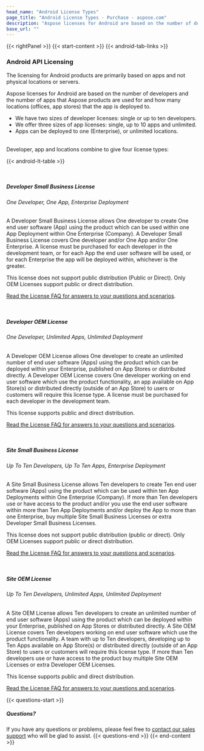 ```yaml
---
head_name: "Android License Types"
page_title: "Android License Types - Purchase - aspose.com"
description: "Aspose licenses for Android are based on the number of developers and the number of apps that Aspose products are used for and how many locations (offices, app stores) that the app is deployed to."
base_url: ""
---
```

{{< rightPanel >}}
{{< start-content >}}
{{< android-tab-links >}}

### Android API Licensing
The licensing for Android products are primarily based on apps and not physical locations or servers.

Aspose licenses for Android are based on the number of developers and the number of apps that Aspose products are used for and how many locations (offices, app stores) that the app is deployed to.

* We have two sizes of developer licenses: single or up to ten developers.
* We offer three sizes of app licenses: single, up to 10 apps and unlimited.
* Apps can be deployed to one (Enterprise), or unlimited locations.   

&nbsp;  
Developer, app and locations combine to give four license types:  

{{< android-lt-table >}}  

&nbsp;  
##### **Developer Small Business License**
###### One Developer, One App, Enterprise Deployment  

A Developer Small Business License allows One developer to create One end user software (App) using the product which can be used within one App Deployment within One Enterprise (Company). A Developer Small Business License covers One developer and/or One App and/or One Enterprise. A license must be purchased for each developer in the development team, or for each App the end user software will be used, or for each Enterprise the app will be deployed within, whichever is the greater.

This license does not support public distribution (Public or Direct). Only OEM Licenses support public or direct distribution.

[Read the License FAQ for answers to your questions and scenarios](/faqs/licensing).  

&nbsp;  
##### **Developer OEM License**
###### One Developer, Unlimited Apps, Unlimited Deployment  
A Developer OEM License allows One developer to create an unlimited number of end user software (Apps) using the product which can be deployed within your Enterprise, published on App Stores or distributed directly. A Developer OEM License covers One developer working on end user software which use the product functionality, an app available on App Store(s) or distributed directly (outside of an App Store) to users or customers will require this license type. A license must be purchased for each developer in the development team.

This license supports public and direct distribution.

[Read the License FAQ for answers to your questions and scenarios](/faqs/licensing).  

&nbsp;  
##### **Site Small Business License**
###### Up To Ten Developers, Up To Ten Apps, Enterprise Deployment

A Site Small Business License allows Ten developers to create Ten end user software (Apps) using the product which can be used within ten App Deployments within One Enterprise (Company). If more than Ten developers use or have access to the product and/or you use the end user software within more than Ten App Deployments and/or deploy the App to more than one Enterprise, buy multiple Site Small Business Licenses or extra Developer Small Business Licenses.

This license does not support public distribution (public or direct). Only OEM Licenses support public or direct distribution.

[Read the License FAQ for answers to your questions and scenarios](/faqs/licensing).  

&nbsp;  
##### **Site OEM License**
###### Up To Ten Developers, Unlimited Apps, Unlimited Deployment

A Site OEM License allows Ten developers to create an unlimited number of end user software (Apps) using the product which can be deployed within your Enterprise, published on App Stores or distributed directly. A Site OEM License covers Ten developers working on end user software which use the product functionality. A team with up to Ten developers, developing up to Ten Apps available on App Store(s) or distributed directly (outside of an App Store) to users or customers will require this license type. If more than Ten developers use or have access to the product buy multiple Site OEM Licenses or extra Developer OEM Licenses.

This license supports public and direct distribution.

[Read the License FAQ for answers to your questions and scenarios](/faqs/licensing).  



{{< questions-start >}}
##### Questions?
If you have any questions or problems, please feel free to [contact our sales support](https://about.aspose.com/contact/) who will be glad to assist.
{{< questions-end >}}
{{< end-content >}}
